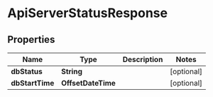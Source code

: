 

# ApiServerStatusResponse


## Properties

Name | Type | Description | Notes
------------ | ------------- | ------------- | -------------
**dbStatus** | **String** |  |  [optional]
**dbStartTime** | **OffsetDateTime** |  |  [optional]



